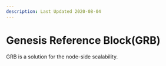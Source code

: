 ```yaml
---
description: Last Updated 2020-08-04
---
```


# Genesis Reference Block\(GRB\)

GRB is a solution for the node-side scalability.


